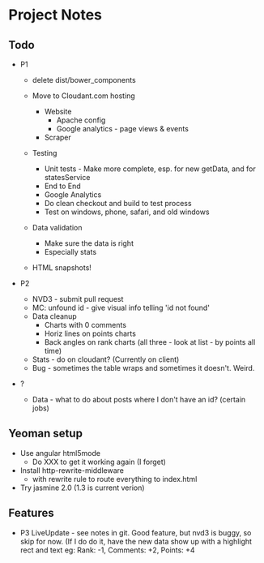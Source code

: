 # Project Notes

## Todo
* P1
    * delete dist/bower_components
    * Move to Cloudant.com hosting
        * Website
            * Apache config
            * Google analytics - page views & events
        * Scraper

    * Testing
        * Unit tests - Make more complete, esp. for new getData, and for statesService
        * End to End
        * Google Analytics
        * Do clean checkout and build to test process
        * Test on windows, phone, safari, and old windows
    * Data validation
        * Make sure the data is right
        * Especially stats
    * HTML snapshots!

* P2
    * NVD3 - submit pull request
    * MC: unfound id - give visual info telling 'id not found'
    * Data cleanup
        * Charts with 0 comments
        * Horiz lines on points charts
        * Back angles on rank charts (all three - look at list - by points all time)
    * Stats - do on cloudant? (Currently on client)
    * Bug - sometimes the table wraps and sometimes it doesn't. Weird.


* ?
    * Data - what to do about posts where I don't have an id? (certain jobs)

## Yeoman setup
* Use angular html5mode
    * Do XXX to get it working again (I forget)
* Install http-rewrite-middleware
    * with rewrite rule to route everything to index.html
* Try jasmine 2.0 (1.3 is current verion)



## Features
* P3 LiveUpdate - see notes in git. Good feature, but nvd3 is buggy, so skip for now.  (If I do do it, have the new data show up with a highlight rect and text eg: Rank: -1, Comments: +2, Points: +4
